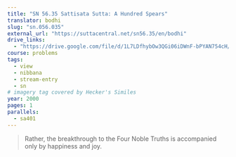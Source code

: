 ```yaml
---
title: "SN 56.35 Sattisata Sutta: A Hundred Spears"
translator: bodhi
slug: "sn.056.035"
external_url: "https://suttacentral.net/sn56.35/en/bodhi"
drive_links:
  - "https://drive.google.com/file/d/1L7LDfhybOw3QGi06iDWnF-bPYAN754cH/view?usp=drivesdk"
course: problems
tags:
  - view
  - nibbana
  - stream-entry
  - sn
# imagery tag covered by Hecker's Similes
year: 2000
pages: 1
parallels:
  - sa401
---
```


> Rather, the breakthrough to the Four Noble Truths is accompanied only by happiness and joy.
